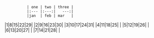               | one | two | three |
              |:--- |:---:|   ---:|
              |jan  | feb | mar   |
|1|8|15|22|29|
|2|9|16|23|30|
|3|10|17|24|31|
|4|11|18|25|  |
|5|12|19|26|  |
|6|13|20|27|  |
|7|14|21|28|  |
